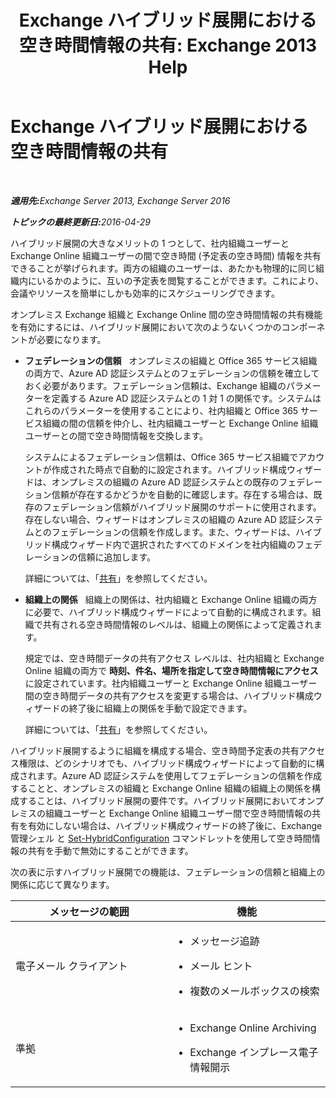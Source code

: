 ﻿---
title: 'Exchange ハイブリッド展開における空き時間情報の共有: Exchange 2013 Help'
TOCTitle: Exchange ハイブリッド展開における空き時間情報の共有
ms:assetid: bd3884de-80ee-4ff2-a8a3-eacd5aa3e51b
ms:mtpsurl: https://technet.microsoft.com/ja-jp/library/JJ650274(v=EXCHG.150)
ms:contentKeyID: 49894954
ms.date: 01/11/2018
mtps_version: v=EXCHG.150
ms.translationtype: HT
---

# Exchange ハイブリッド展開における空き時間情報の共有

 

_<strong>適用先:</strong>Exchange Server 2013, Exchange Server 2016_

_<strong>トピックの最終更新日:</strong>2016-04-29_

ハイブリッド展開の大きなメリットの 1 つとして、社内組織ユーザーと Exchange Online 組織ユーザーの間で空き時間 (予定表の空き時間) 情報を共有できることが挙げられます。両方の組織のユーザーは、あたかも物理的に同じ組織内にいるかのように、互いの予定表を閲覧することができます。これにより、会議やリソースを簡単にしかも効率的にスケジューリングできます。

オンプレミス Exchange 組織と Exchange Online 間の空き時間情報の共有機能を有効にするには、ハイブリッド展開において次のようないくつかのコンポーネントが必要になります。

  - **フェデレーションの信頼**   オンプレミスの組織と Office 365 サービス組織の両方で、Azure AD 認証システムとのフェデレーションの信頼を確立しておく必要があります。フェデレーション信頼は、Exchange 組織のパラメーターを定義する Azure AD 認証システムとの 1 対 1 の関係です。システムはこれらのパラメーターを使用することにより、社内組織と Office 365 サービス組織の間の信頼を仲介し、社内組織ユーザーと Exchange Online 組織ユーザーとの間で空き時間情報を交換します。
    
    システムによるフェデレーション信頼は、Office 365 サービス組織でアカウントが作成された時点で自動的に設定されます。ハイブリッド構成ウィザードは、オンプレミスの組織の Azure AD 認証システムとの既存のフェデレーション信頼が存在するかどうかを自動的に確認します。存在する場合は、既存のフェデレーション信頼がハイブリッド展開のサポートに使用されます。存在しない場合、ウィザードはオンプレミスの組織の Azure AD 認証システムとのフェデレーションの信頼を作成します。また、ウィザードは、ハイブリッド構成ウィザード内で選択されたすべてのドメインを社内組織のフェデレーションの信頼に追加します。
    
    詳細については、「[共有](https://technet.microsoft.com/ja-jp/library/dd638083\(v=exchg.150\))」を参照してください。

  - **組織上の関係**   組織上の関係は、社内組織と Exchange Online 組織の両方に必要で、ハイブリッド構成ウィザードによって自動的に構成されます。組織で共有される空き時間情報のレベルは、組織上の関係によって定義されます。
    
    規定では、空き時間データの共有アクセス レベルは、社内組織と Exchange Online 組織の両方で <strong>時刻、件名、場所を指定して空き時間情報にアクセス</strong> に設定されています。社内組織ユーザーと Exchange Online 組織ユーザー間の空き時間データの共有アクセスを変更する場合は、ハイブリッド構成ウィザードの終了後に組織上の関係を手動で設定できます。
    
    詳細については、「[共有](https://technet.microsoft.com/ja-jp/library/dd638083\(v=exchg.150\))」を参照してください。

ハイブリッド展開するように組織を構成する場合、空き時間予定表の共有アクセス権限は、どのシナリオでも、ハイブリッド構成ウィザードによって自動的に構成されます。Azure AD 認証システムを使用してフェデレーションの信頼を作成することと、オンプレミスの組織と Exchange Online 組織の組織上の関係を構成することは、ハイブリッド展開の要件です。ハイブリッド展開においてオンプレミスの組織ユーザーと Exchange Online 組織ユーザー間で空き時間情報の共有を有効にしない場合は、ハイブリッド構成ウィザードの終了後に、Exchange 管理シェル と [Set-HybridConfiguration](https://technet.microsoft.com/ja-jp/library/hh529932\(v=exchg.150\)) コマンドレットを使用して空き時間情報の共有を手動で無効にすることができます。

次の表に示すハイブリッド展開での機能は、フェデレーションの信頼と組織上の関係に応じて異なります。


<table>
<colgroup>
<col style="width: 50%" />
<col style="width: 50%" />
</colgroup>
<thead>
<tr class="header">
<th>メッセージの範囲</th>
<th>機能</th>
</tr>
</thead>
<tbody>
<tr class="odd">
<td><p>電子メール クライアント</p></td>
<td><ul>
<li><p>メッセージ追跡</p></li>
<li><p>メール ヒント</p></li>
<li><p>複数のメールボックスの検索</p></li>
</ul></td>
</tr>
<tr class="even">
<td><p>準拠</p></td>
<td><ul>
<li><p>Exchange Online Archiving</p></li>
<li><p>Exchange インプレース電子情報開示</p></li>
</ul></td>
</tr>
</tbody>
</table>

